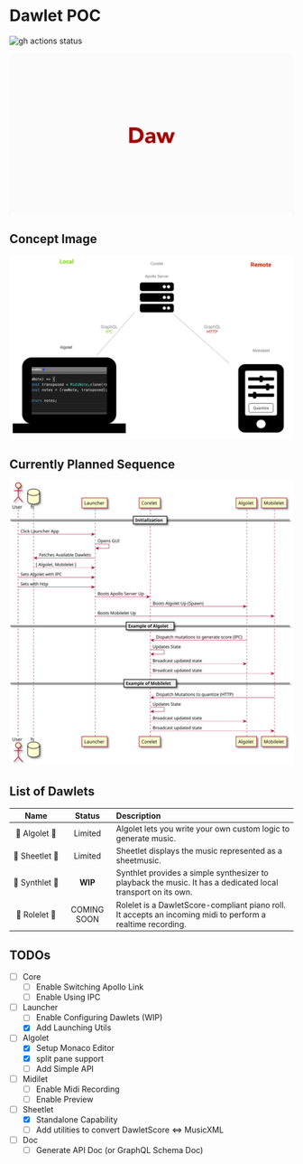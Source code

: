 # Dawlet POC

![gh actions status](<https://github.com/dawlet-team/dawlet-poc/workflows/Node%20CI(yogo)/badge.svg>)

![dawlet-logo](./assets/dawlet-logo-animation.gif)

## Concept Image

![concept](./assets/dawlet-poc-concept.png)

## Currently Planned Sequence

![sequence](./assets/sequence.svg)

## List of Dawlets

|           Name           |   Status    | Description                                                                                                  |
| :----------------------: | :---------: | :----------------------------------------------------------------------------------------------------------- |
| 🚀&#160;Algolet&#160;🚀  |   Limited   | Algolet lets you write your own custom logic to generate music.                                              |
| 🎼&#160;Sheetlet&#160;🎼 |   Limited   | Sheetlet displays the music represented as a sheetmusic.                                                     |
| 🎸&#160;Synthlet&#160;🎸 | **WIP** | Synthlet provides a simple synthesizer to playback the music. It has a dedicated local transport on its own. |
| 🎹&#160;Rolelet&#160;🎹  | COMING SOON | Rolelet is a DawletScore-compliant piano roll. It accepts an incoming midi to perform a realtime recording.  |

## TODOs

- [ ] Core
  - [ ] Enable Switching Apollo Link
  - [ ] Enable Using IPC
- [ ] Launcher
  - [ ] Enable Configuring Dawlets (WIP)
  - [x] Add Launching Utils
- [ ] Algolet
  - [x] Setup Monaco Editor
  - [x] split pane support
  - [ ] Add Simple API
- [ ] Midilet
  - [ ] Enable Midi Recording
  - [ ] Enable Preview
- [ ] Sheetlet
  - [x] Standalone Capability
  - [ ] Add utilities to convert DawletScore <=> MusicXML
- [ ] Doc
  - [ ] Generate API Doc (or GraphQL Schema Doc)
